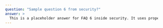 ```yaml
---
question: "Sample question 6 from security?"
answer: >
  This is a placeholder answer for FAQ 6 inside security. It uses proper YAML block formatting to avoid any parsing issues.
---
```


